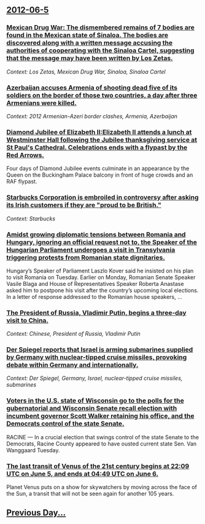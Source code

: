 ## [2012-06-5](/news/2012/06/5/index.md)

### [Mexican Drug War: The dismembered remains of 7 bodies are found in the Mexican state of Sinaloa. The bodies are discovered along with a written message accusing the authorities of cooperating with the Sinaloa Cartel, suggesting that the message may have been written by Los Zetas. ](/news/2012/06/5/mexican-drug-war-the-dismembered-remains-of-7-bodies-are-found-in-the-mexican-state-of-sinaloa-the-bodies-are-discovered-along-with-a-writ.md)
_Context: Los Zetas, Mexican Drug War, Sinaloa, Sinaloa Cartel_

### [Azerbaijan accuses Armenia of shooting dead five of its soldiers on the border of those two countries, a day after three Armenians were killed. ](/news/2012/06/5/azerbaijan-accuses-armenia-of-shooting-dead-five-of-its-soldiers-on-the-border-of-those-two-countries-a-day-after-three-armenians-were-kill.md)
_Context: 2012 Armenian-Azeri border clashes, Armenia, Azerbaijan_

### [Diamond Jubilee of Elizabeth II:Elizabeth II attends a lunch at Westminster Hall following the Jubilee thanksgiving service at St Paul's Cathedral. Celebrations ends with a flypast by the Red Arrows. ](/news/2012/06/5/diamond-jubilee-of-elizabeth-ii-pelizabeth-ii-attends-a-lunch-at-westminster-hall-following-the-jubilee-thanksgiving-service-at-st-paul-s-ca.md)
Four days of Diamond Jubilee events culminate in an appearance by the Queen on the Buckingham Palace balcony in front of huge crowds and an RAF flypast.

### [Starbucks Corporation is embroiled in controversy after asking its Irish customers if they are "proud to be British." ](/news/2012/06/5/starbucks-corporation-is-embroiled-in-controversy-after-asking-its-irish-customers-if-they-are-proud-to-be-british.md)
_Context: Starbucks_

### [Amidst growing diplomatic tensions between Romania and Hungary, ignoring an official request not to, the Speaker of the Hungarian Parliament undergoes a visit in Transylvania triggering protests from Romanian state dignitaries. ](/news/2012/06/5/amidst-growing-diplomatic-tensions-between-romania-and-hungary-ignoring-an-official-request-not-to-the-speaker-of-the-hungarian-parliament.md)
Hungary’s Speaker of Parliament Laszlo Kover said he insisted on his plan to visit Romania on Tuesday. Earlier on Monday, Romanian Senate Speaker Vasile Blaga and House of Representatives Speaker Roberta Anastase asked him to postpone his visit after the country’s upcoming local elections. In a letter of response addressed to the Romanian house speakers, &hellip;

### [The President of Russia, Vladimir Putin, begins a three-day visit to China. ](/news/2012/06/5/the-president-of-russia-vladimir-putin-begins-a-three-day-visit-to-china.md)
_Context: Chinese, President of Russia, Vladimir Putin_

### [Der Spiegel reports that Israel is arming submarines supplied by Germany with nuclear-tipped cruise missiles, provoking debate within Germany and internationally. ](/news/2012/06/5/der-spiegel-reports-that-israel-is-arming-submarines-supplied-by-germany-with-nuclear-tipped-cruise-missiles-provoking-debate-within-german.md)
_Context: Der Spiegel, Germany, Israel, nuclear-tipped cruise missiles, submarines_

### [Voters in the U.S. state of Wisconsin go to the polls for the gubernatorial and Wisconsin Senate recall election with incumbent governor Scott Walker retaining his office, and the Democrats control of the state Senate. ](/news/2012/06/5/voters-in-the-u-s-state-of-wisconsin-go-to-the-polls-for-the-gubernatorial-and-wisconsin-senate-recall-election-with-incumbent-governor-sco.md)
RACINE &mdash; In a crucial election that swings control of the state Senate to the Democrats, Racine County appeared to have ousted current state Sen. Van Wanggaard Tuesday.

### [The last transit of Venus of the 21st century begins at 22:09 UTC on June 5, and ends at 04:49 UTC on June 6. ](/news/2012/06/5/the-last-transit-of-venus-of-the-21st-century-begins-at-22-09-utc-on-june-5-and-ends-at-04-49-utc-on-june-6.md)
Planet Venus puts on a show for skywatchers by moving across the face of the Sun, a transit that will not be seen again for another 105 years.

## [Previous Day...](/news/2012/06/4/index.md)

